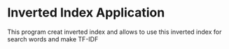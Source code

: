 # Inverted Index Application

This program creat inverted index and allows to use this inverted index for search words and make TF-IDF
